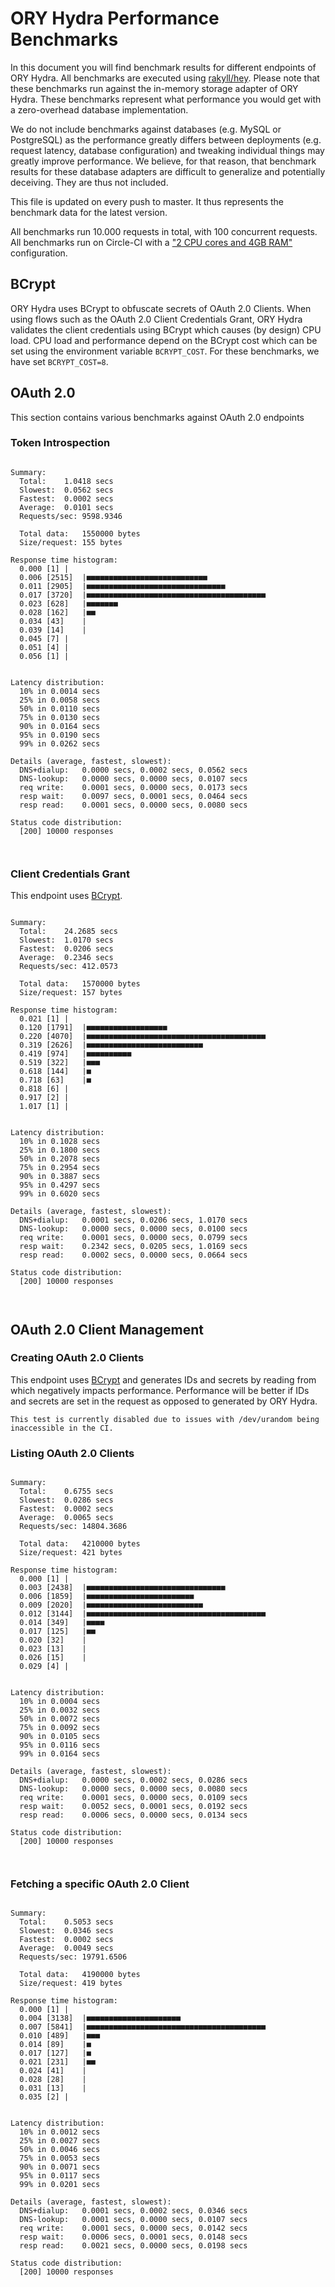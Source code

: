 # ORY Hydra Performance Benchmarks

In this document you will find benchmark results for different endpoints of ORY Hydra. All benchmarks are executed
using [rakyll/hey](https://github.com/rakyll/hey). Please note that these benchmarks run against the in-memory storage
adapter of ORY Hydra. These benchmarks represent what performance you would get with a zero-overhead database implementation.

We do not include benchmarks against databases (e.g. MySQL or PostgreSQL) as the performance greatly differs between
deployments (e.g. request latency, database configuration) and tweaking individual things may greatly improve performance.
We believe, for that reason, that benchmark results for these database adapters are difficult to generalize and potentially
deceiving. They are thus not included.

This file is updated on every push to master. It thus represents the benchmark data for the latest version.

All benchmarks run 10.000 requests in total, with 100 concurrent requests. All benchmarks run on Circle-CI with a
["2 CPU cores and 4GB RAM"](https://support.circleci.com/hc/en-us/articles/360000489307-Why-do-my-tests-take-longer-to-run-on-CircleCI-than-locally-)
configuration.

## BCrypt

ORY Hydra uses BCrypt to obfuscate secrets of OAuth 2.0 Clients. When using flows such as the OAuth 2.0 Client Credentials
Grant, ORY Hydra validates the client credentials using BCrypt which causes (by design) CPU load. CPU load and performance
depend on the BCrypt cost which can be set using the environment variable `BCRYPT_COST`. For these benchmarks,
we have set `BCRYPT_COST=8`.

## OAuth 2.0

This section contains various benchmarks against OAuth 2.0 endpoints

### Token Introspection

```

Summary:
  Total:	1.0418 secs
  Slowest:	0.0562 secs
  Fastest:	0.0002 secs
  Average:	0.0101 secs
  Requests/sec:	9598.9346
  
  Total data:	1550000 bytes
  Size/request:	155 bytes

Response time histogram:
  0.000 [1]	|
  0.006 [2515]	|■■■■■■■■■■■■■■■■■■■■■■■■■■■
  0.011 [2905]	|■■■■■■■■■■■■■■■■■■■■■■■■■■■■■■■
  0.017 [3720]	|■■■■■■■■■■■■■■■■■■■■■■■■■■■■■■■■■■■■■■■■
  0.023 [628]	|■■■■■■■
  0.028 [162]	|■■
  0.034 [43]	|
  0.039 [14]	|
  0.045 [7]	|
  0.051 [4]	|
  0.056 [1]	|


Latency distribution:
  10% in 0.0014 secs
  25% in 0.0058 secs
  50% in 0.0110 secs
  75% in 0.0130 secs
  90% in 0.0164 secs
  95% in 0.0190 secs
  99% in 0.0262 secs

Details (average, fastest, slowest):
  DNS+dialup:	0.0000 secs, 0.0002 secs, 0.0562 secs
  DNS-lookup:	0.0000 secs, 0.0000 secs, 0.0107 secs
  req write:	0.0001 secs, 0.0000 secs, 0.0173 secs
  resp wait:	0.0097 secs, 0.0001 secs, 0.0464 secs
  resp read:	0.0001 secs, 0.0000 secs, 0.0080 secs

Status code distribution:
  [200]	10000 responses



```

### Client Credentials Grant

This endpoint uses [BCrypt](#bcrypt).

```

Summary:
  Total:	24.2685 secs
  Slowest:	1.0170 secs
  Fastest:	0.0206 secs
  Average:	0.2346 secs
  Requests/sec:	412.0573
  
  Total data:	1570000 bytes
  Size/request:	157 bytes

Response time histogram:
  0.021 [1]	|
  0.120 [1791]	|■■■■■■■■■■■■■■■■■■
  0.220 [4070]	|■■■■■■■■■■■■■■■■■■■■■■■■■■■■■■■■■■■■■■■■
  0.319 [2626]	|■■■■■■■■■■■■■■■■■■■■■■■■■■
  0.419 [974]	|■■■■■■■■■■
  0.519 [322]	|■■■
  0.618 [144]	|■
  0.718 [63]	|■
  0.818 [6]	|
  0.917 [2]	|
  1.017 [1]	|


Latency distribution:
  10% in 0.1028 secs
  25% in 0.1800 secs
  50% in 0.2078 secs
  75% in 0.2954 secs
  90% in 0.3887 secs
  95% in 0.4297 secs
  99% in 0.6020 secs

Details (average, fastest, slowest):
  DNS+dialup:	0.0001 secs, 0.0206 secs, 1.0170 secs
  DNS-lookup:	0.0000 secs, 0.0000 secs, 0.0100 secs
  req write:	0.0001 secs, 0.0000 secs, 0.0799 secs
  resp wait:	0.2342 secs, 0.0205 secs, 1.0169 secs
  resp read:	0.0002 secs, 0.0000 secs, 0.0664 secs

Status code distribution:
  [200]	10000 responses



```

## OAuth 2.0 Client Management

### Creating OAuth 2.0 Clients

This endpoint uses [BCrypt](#bcrypt) and generates IDs and secrets by reading from  which negatively impacts
performance. Performance will be better if IDs and secrets are set in the request as opposed to generated by ORY Hydra.

```
This test is currently disabled due to issues with /dev/urandom being inaccessible in the CI.
```

### Listing OAuth 2.0 Clients

```

Summary:
  Total:	0.6755 secs
  Slowest:	0.0286 secs
  Fastest:	0.0002 secs
  Average:	0.0065 secs
  Requests/sec:	14804.3686
  
  Total data:	4210000 bytes
  Size/request:	421 bytes

Response time histogram:
  0.000 [1]	|
  0.003 [2438]	|■■■■■■■■■■■■■■■■■■■■■■■■■■■■■■■
  0.006 [1859]	|■■■■■■■■■■■■■■■■■■■■■■■■
  0.009 [2020]	|■■■■■■■■■■■■■■■■■■■■■■■■■■
  0.012 [3144]	|■■■■■■■■■■■■■■■■■■■■■■■■■■■■■■■■■■■■■■■■
  0.014 [349]	|■■■■
  0.017 [125]	|■■
  0.020 [32]	|
  0.023 [13]	|
  0.026 [15]	|
  0.029 [4]	|


Latency distribution:
  10% in 0.0004 secs
  25% in 0.0032 secs
  50% in 0.0072 secs
  75% in 0.0092 secs
  90% in 0.0105 secs
  95% in 0.0116 secs
  99% in 0.0164 secs

Details (average, fastest, slowest):
  DNS+dialup:	0.0000 secs, 0.0002 secs, 0.0286 secs
  DNS-lookup:	0.0000 secs, 0.0000 secs, 0.0080 secs
  req write:	0.0001 secs, 0.0000 secs, 0.0109 secs
  resp wait:	0.0052 secs, 0.0001 secs, 0.0192 secs
  resp read:	0.0006 secs, 0.0000 secs, 0.0134 secs

Status code distribution:
  [200]	10000 responses



```

### Fetching a specific OAuth 2.0 Client

```

Summary:
  Total:	0.5053 secs
  Slowest:	0.0346 secs
  Fastest:	0.0002 secs
  Average:	0.0049 secs
  Requests/sec:	19791.6506
  
  Total data:	4190000 bytes
  Size/request:	419 bytes

Response time histogram:
  0.000 [1]	|
  0.004 [3138]	|■■■■■■■■■■■■■■■■■■■■■
  0.007 [5841]	|■■■■■■■■■■■■■■■■■■■■■■■■■■■■■■■■■■■■■■■■
  0.010 [489]	|■■■
  0.014 [89]	|■
  0.017 [127]	|■
  0.021 [231]	|■■
  0.024 [41]	|
  0.028 [28]	|
  0.031 [13]	|
  0.035 [2]	|


Latency distribution:
  10% in 0.0012 secs
  25% in 0.0027 secs
  50% in 0.0046 secs
  75% in 0.0053 secs
  90% in 0.0071 secs
  95% in 0.0117 secs
  99% in 0.0201 secs

Details (average, fastest, slowest):
  DNS+dialup:	0.0001 secs, 0.0002 secs, 0.0346 secs
  DNS-lookup:	0.0001 secs, 0.0000 secs, 0.0107 secs
  req write:	0.0001 secs, 0.0000 secs, 0.0142 secs
  resp wait:	0.0006 secs, 0.0001 secs, 0.0148 secs
  resp read:	0.0021 secs, 0.0000 secs, 0.0198 secs

Status code distribution:
  [200]	10000 responses



```
